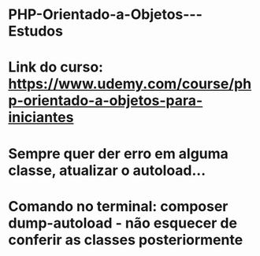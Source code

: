 # PHP-Orientado-a-Objetos---Estudos
# Link do curso: https://www.udemy.com/course/php-orientado-a-objetos-para-iniciantes
# Sempre quer der erro em alguma classe, atualizar o autoload... 
# Comando no terminal: composer dump-autoload - não esquecer de conferir as classes posteriormente 
